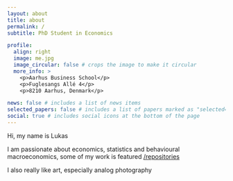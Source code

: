 ```yaml
---
layout: about
title: about
permalink: /
subtitle: PhD Student in Economics

profile:
  align: right
  image: me.jpg
  image_circular: false # crops the image to make it circular
  more_info: >
    <p>Aarhus Business School</p>
    <p>Fuglesangs Allé 4</p>
    <p>8210 Aarhus, Denmark</p>

news: false # includes a list of news items
selected_papers: false # includes a list of papers marked as "selected={true}"
social: true # includes social icons at the bottom of the page
---
```

Hi, my name is Lukas

I am passionate about economics, statistics and behavioural macroeconomics, some of my work is featured [/repositories](repositories.md)

I also really like art, especially analog photography

[//]: # ()
[//]: # (Write your biography here. Tell the world about yourself. Link to your favorite [subreddit]&#40;http://reddit.com&#41;. You can put a picture in, too. The code is already in, just name your picture `prof_pic.jpg` and put it in the `img/` folder.)

[//]: # ()
[//]: # (Put your address / P.O. box / other info right below your picture. You can also disable any of these elements by editing `profile` property of the YAML header of your `_pages/about.md`. Edit `_bibliography/papers.bib` and Jekyll will render your [publications page]&#40;/al-folio/publications/&#41; automatically.)

[//]: # ()
[//]: # (Link to your social media connections, too. This theme is set up to use [Font Awesome icons]&#40;https://fontawesome.com/&#41; and [Academicons]&#40;https://jpswalsh.github.io/academicons/&#41;, like the ones below. Add your Facebook, Twitter, LinkedIn, Google Scholar, or just disable all of them.)
